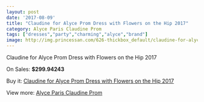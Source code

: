 ```yaml
---
layout: post
date: '2017-08-09'
title: "Claudine for Alyce Prom Dress with Flowers on the Hip 2017"
category: Alyce Paris Claudine Prom
tags: ["dresses","party","charming","alyce","brand"]
image: http://img.princessan.com/626-thickbox_default/claudine-for-alyce-prom-dress-with-flowers-on-the-hip-2017.jpg
---
```

Claudine for Alyce Prom Dress with Flowers on the Hip 2017

On Sales: **$299.94243**
<a href="https://www.princessan.com/en/alyce-paris-claudine-prom/301-claudine-for-alyce-prom-dress-with-flowers-on-the-hip-2017.html"><amp-img layout="responsive" width="600" height="600" src="//img.princessan.com/626-thickbox_default/claudine-for-alyce-prom-dress-with-flowers-on-the-hip-2017.jpg" alt="Claudine for Alyce Prom Dress with Flowers on the Hip 2017 0" /></a>
<a href="https://www.princessan.com/en/alyce-paris-claudine-prom/301-claudine-for-alyce-prom-dress-with-flowers-on-the-hip-2017.html"><amp-img layout="responsive" width="600" height="600" src="//img.princessan.com/628-thickbox_default/claudine-for-alyce-prom-dress-with-flowers-on-the-hip-2017.jpg" alt="Claudine for Alyce Prom Dress with Flowers on the Hip 2017 1" /></a>
<a href="https://www.princessan.com/en/alyce-paris-claudine-prom/301-claudine-for-alyce-prom-dress-with-flowers-on-the-hip-2017.html"><amp-img layout="responsive" width="600" height="600" src="//img.princessan.com/627-thickbox_default/claudine-for-alyce-prom-dress-with-flowers-on-the-hip-2017.jpg" alt="Claudine for Alyce Prom Dress with Flowers on the Hip 2017 2" /></a>

Buy it: [Claudine for Alyce Prom Dress with Flowers on the Hip 2017](https://www.princessan.com/en/alyce-paris-claudine-prom/301-claudine-for-alyce-prom-dress-with-flowers-on-the-hip-2017.html "Claudine for Alyce Prom Dress with Flowers on the Hip 2017")

View more: [Alyce Paris Claudine Prom](https://www.princessan.com/en/6-alyce-paris-claudine-prom "Alyce Paris Claudine Prom")